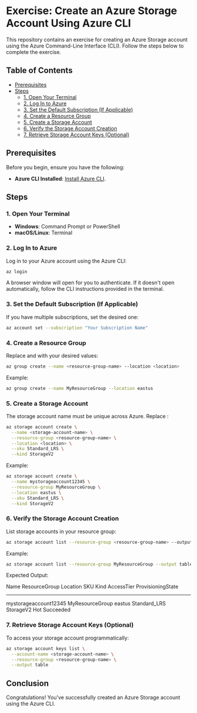 # Exercise: Create an Azure Storage Account Using Azure CLI

This repository contains an exercise for creating an Azure Storage account using the Azure Command-Line Interface (CLI). Follow the steps below to complete the exercise.

## Table of Contents

- [Prerequisites](#prerequisites)
- [Steps](#steps)
  - [1. Open Your Terminal](#1-open-your-terminal)
  - [2. Log In to Azure](#2-log-in-to-azure)
  - [3. Set the Default Subscription (If Applicable)](#3-set-the-default-subscription-if-applicable)
  - [4. Create a Resource Group](#4-create-a-resource-group)
  - [5. Create a Storage Account](#5-create-a-storage-account)
  - [6. Verify the Storage Account Creation](#6-verify-the-storage-account-creation)
  - [7. Retrieve Storage Account Keys (Optional)](#7-retrieve-storage-account-keys-optional)


## Prerequisites

Before you begin, ensure you have the following:

- **Azure CLI Installed**: [Install Azure CLI](https://learn.microsoft.com/cli/azure/install-azure-cli).

## Steps

### 1. Open Your Terminal

- **Windows**: Command Prompt or PowerShell
- **macOS/Linux**: Terminal

### 2. Log In to Azure

Log in to your Azure account using the Azure CLI:

```bash
az login
```

A browser window will open for you to authenticate.
If it doesn't open automatically, follow the CLI instructions provided in the terminal.

### 3. Set the Default Subscription (If Applicable)
If you have multiple subscriptions, set the desired one:

```bash
az account set --subscription "Your Subscription Name"
```


### 4. Create a Resource Group
Replace <resource-group-name> and <location> with your desired values:

```bash
az group create --name <resource-group-name> --location <location>
```

Example:

```bash
az group create --name MyResourceGroup --location eastus
```


### 5. Create a Storage Account
The storage account name must be unique across Azure. Replace <storage-account-name>:

```bash
az storage account create \
  --name <storage-account-name> \
  --resource-group <resource-group-name> \
  --location <location> \
  --sku Standard_LRS \
  --kind StorageV2
```

Example:

```bash
az storage account create \
  --name mystorageaccount12345 \
  --resource-group MyResourceGroup \
  --location eastus \
  --sku Standard_LRS \
  --kind StorageV2
```

### 6. Verify the Storage Account Creation
List storage accounts in your resource group:

```bash
az storage account list --resource-group <resource-group-name> --output table
```


Example:

```bash
az storage account list --resource-group MyResourceGroup --output table
```

Expected Output:

Name                  ResourceGroup    Location    SKU             Kind        AccessTier    ProvisioningState
--------------------  ---------------  ----------  --------------  ----------  ------------  -------------------
mystorageaccount12345 MyResourceGroup  eastus      Standard_LRS    StorageV2   Hot           Succeeded


### 7. Retrieve Storage Account Keys (Optional)
To access your storage account programmatically:

```bash
az storage account keys list \
  --account-name <storage-account-name> \
  --resource-group <resource-group-name> \
  --output table
```



## Conclusion
Congratulations! You've successfully created an Azure Storage account using the Azure CLI.